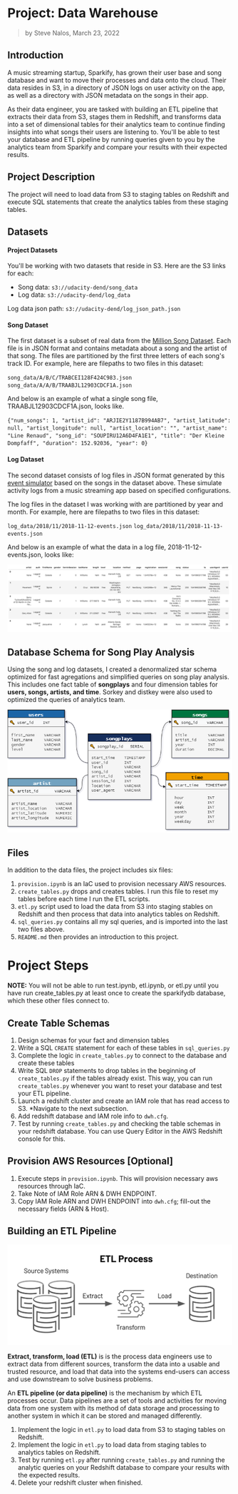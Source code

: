 
# Project: Data Warehouse
> by Steve Nalos, March 23, 2022


## Introduction

A music streaming startup, Sparkify, has grown their user base and song database and want to move their processes and data onto the cloud. Their data resides in S3, in a directory of JSON logs on user activity on the app, as well as a directory with JSON metadata on the songs in their app.

As their data engineer, you are tasked with building an ETL pipeline that extracts their data from S3, stages them in Redshift, and transforms data into a set of dimensional tables for their analytics team to continue finding insights into what songs their users are listening to. You'll be able to test your database and ETL pipeline by running queries given to you by the analytics team from Sparkify and compare your results with their expected results.


## Project Description

The project will need to load data from S3 to staging tables on Redshift and execute SQL statements that create the analytics tables from these staging tables.


## Datasets

#### Project Datasets
You'll be working with two datasets that reside in S3. Here are the S3 links for each:
- Song data: `s3://udacity-dend/song_data`
- Log data: `s3://udacity-dend/log_data`

Log data json path: `s3://udacity-dend/log_json_path.json`

#### Song Dataset

The first dataset is a subset of real data from the [Million Song Dataset](http://millionsongdataset.com/). Each file is in JSON format and contains metadata about a song and the artist of that song. The files are partitioned by the first three letters of each song's track ID. For example, here are filepaths to two files in this dataset:

`song_data/A/B/C/TRABCEI128F424C983.json`
`song_data/A/A/B/TRAABJL12903CDCF1A.json`

And below is an example of what a single song file, TRAABJL12903CDCF1A.json, looks like.

`{"num_songs": 1, "artist_id": "ARJIE2Y1187B994AB7", "artist_latitude": null, "artist_longitude": null, "artist_location": "", "artist_name": "Line Renaud", "song_id": "SOUPIRU12A6D4FA1E1", "title": "Der Kleine Dompfaff", "duration": 152.92036, "year": 0}`



#### Log Dataset

The second dataset consists of log files in JSON format generated by this [event simulator](https://github.com/Interana/eventsim) based on the songs in the dataset above. These simulate activity logs from a music streaming app based on specified configurations.

The log files in the dataset I was working with are partitioned by year and month. For example, here are filepaths to two files in this dataset:

`log_data/2018/11/2018-11-12-events.json`
`log_data/2018/11/2018-11-13-events.json`

And below is an example of what the data in a log file, 2018-11-12-events.json, looks like:

![sample log-data](Pictures/log-data.png)



## Database Schema for Song Play Analysis

Using the song and log datasets, I created a denormalized star schema optimized for fast agregations and simplified queries on song play analysis. This includes one fact table of **songplays** and four dimension tables for **users, songs, artists, and time**. Sorkey and distkey were also used to optimized the queries of analytics team. 

![star schema](Pictures/schema_drawio.png)



## Files

In addition to the data files, the project includes six files:

1. `provision.ipynb` is an IaC used to provision necessary AWS resources. 
2. `create_tables.py` drops and creates tables. I run this file to reset my tables before each time I run the ETL scripts.
3. `etl.py` script used to load the data from S3 into staging stables on Redshift and then process that data into analytics tables on Redshift. 
4. `sql_queries.py` contains all my sql queries, and is imported into the last two files above.
5. `README.md` then provides an introduction to this project.



# Project Steps
**NOTE:** You will not be able to run test.ipynb, etl.ipynb, or etl.py until you have run create_tables.py at least once to create the sparkifydb database, which these other files connect to.


## Create Table Schemas
1. Design schemas for your fact and dimension tables
2. Write a SQL `CREATE` statement for each of these tables in `sql_queries.py`
3. Complete the logic in `create_tables.py` to connect to the database and create these tables
4. Write SQL `DROP` statements to drop tables in the beginning of `create_tables.py` if the tables already exist. This way, you can run `create_tables.py` whenever you want to reset your database and test your ETL pipeline.
5. Launch a redshift cluster and create an IAM role that has read access to S3. *Navigate to the next subsection.
6. Add redshift database and IAM role info to `dwh.cfg`.
7. Test by running `create_tables.py` and checking the table schemas in your redshift database. You can use Query Editor in the AWS  Redshift console for this.

## Provision AWS Resources [Optional] 
1. Execute steps in `provision.ipynb`. This will provision necessary aws resources through IaC.
2. Take Note of IAM Role ARN & DWH ENDPOINT. 
3. Copy IAM Role ARN and DWH ENDPOINT into `dwh.cfg`; fill-out the necessary fields (ARN & Host). 


## Building an ETL Pipeline

![star schema](Pictures/ETL-Process.jpg)

**Extract, transform, load (ETL)** is is the process data engineers use to extract data from different sources, transform the data into a  usable and trusted resource, and load that data into the systems end-users can access and use downstream to solve business problems.

An **ETL pipeline (or data pipeline)** is the mechanism by which ETL processes occur. Data pipelines are a set of tools and activities for moving data from one system with its method of data storage and processing to another system in which it can be stored and managed differently.

1. Implement the logic in `etl.py` to load data from S3 to staging tables on Redshift.
2. Implement the logic in `etl.py` to load data from staging tables to analytics tables on Redshift.
3. Test by running `etl.py` after running `create_tables.py` and running the analytic queries on your Redshift database to compare your results with the expected results.
4. Delete your redshift cluster when finished.
